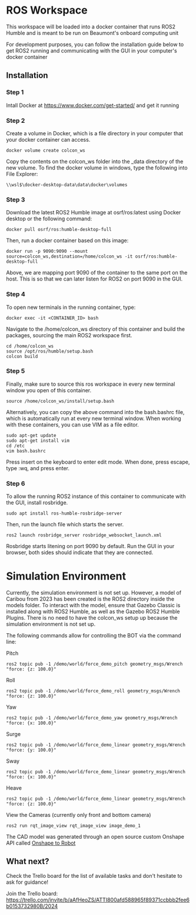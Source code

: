 # ROS Workspace
This workspace will be loaded into a docker container that runs ROS2 Humble and is meant to be run on Beaumont's onboard computing unit


For development purposes, you can follow the installation guide below to get ROS2 running and communicating with the GUI in your computer's docker container

## Installation

### Step 1
Intall Docker at https://www.docker.com/get-started/ and get it running

### Step 2
Create a volume in Docker, which is a file directory in your computer that your docker container can access.
```
docker volume create colcon_ws
```
Copy the contents on the colcon_ws folder into the _data directory of the new volume. To find the docker volume in windows, type the following into File Explorer:
```
\\wsl$\docker-desktop-data\data\docker\volumes
```

### Step 3
Download the latest ROS2 Humble image at osrf/ros:latest using Docker desktop or the following command:
```
docker pull osrf/ros:humble-desktop-full
```
Then, run a docker container based on this image:
```
docker run -p 9090:9090 --mount source=colcon_ws,destination=/home/colcon_ws -it osrf/ros:humble-desktop-full
```
Above, we are mapping port 9090 of the container to the same port on the host. This is so that we can later listen for ROS2 on port 9090 in the GUI.

### Step 4
To open new terminals in the running container, type:
```
docker exec -it <CONTAINER_ID> bash
```
Navigate to the /home/colcon_ws directory of this container and build the packages, sourcing the main ROS2 workspace first.
```
cd /home/colcon_ws
source /opt/ros/humble/setup.bash
colcon build
```

### Step 5
Finally, make sure to source this ros workspace in every new terminal window you open of this container.
```
source /home/colcon_ws/install/setup.bash
```
Alternatively, you can copy the above command into the bash.bashrc file, which is automatically run at every new terminal window.
When working with these containers, you can use VIM as a file editor.
```
sudo apt-get update
sudo apt-get install vim
cd /etc
vim bash.bashrc
```
Press insert on the keyboard to enter edit mode. When done, press escape, type :wq, and press enter. 

### Step 6
To allow the running ROS2 instance of this container to communicate with the GUI, install rosbridge.
```
sudo apt install ros-humble-rosbridge-server
```
Then, run the launch file which starts the server.
```
ros2 launch rosbridge_server rosbridge_websocket_launch.xml
```
Rosbridge starts litening on port 9090 by default. Run the GUI in your browser, both sides should indicate that they are connected.

# Simulation Environment

Currently, the simulation environment is not set up. However, a model of Caribou from 2023 has been created is the ROS2 directory inside the models folder.
To interact with the model, ensure that Gazebo Classic is installed along with ROS2 Humble, as well as the Gazebo ROS2 Humble Plugins. There is no need to have
the colcon_ws setup up because the simulation environment is not set up.

The following commands allow for controlling the BOT via the command line:

Pitch
```
ros2 topic pub -1 /demo/world/force_demo_pitch geometry_msgs/Wrench "force: {z: 100.0}"
```
Roll
```
ros2 topic pub -1 /demo/world/force_demo_roll geometry_msgs/Wrench "force: {z: 100.0}"
```
Yaw
```
ros2 topic pub -1 /demo/world/force_demo_yaw geometry_msgs/Wrench "force: {x: 100.0}"
```
Surge
```
ros2 topic pub -1 /demo/world/force_demo_linear geometry_msgs/Wrench "force: {y: 100.0}"
```
Sway 
```
ros2 topic pub -1 /demo/world/force_demo_linear geometry_msgs/Wrench "force: {x: 100.0}"
```
Heave
```
ros2 topic pub -1 /demo/world/force_demo_linear geometry_msgs/Wrench "force: {z: 100.0}"
```
View the Cameras (currently only front and bottom camera)
```
ros2 run rqt_image_view rqt_image_view image_demo_1
```
The CAD model was generated through an open source custom Onshape API called [Onshape to Robot](https://onshape-to-robot.readthedocs.io/en/latest/)

## What next?
Check the Trello board for the list of available tasks and don't hesitate to ask for guidance! 

Join the Trello board: https://trello.com/invite/b/aAfHeoZS/ATTI800afd588965f89371ccbbb2fee6b0153732980B/2024 